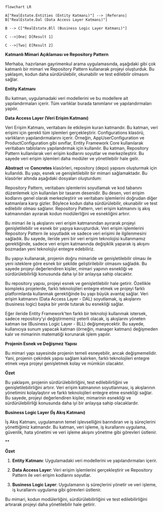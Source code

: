 ```mermaid
flowchart LR

A["RealEstate.Entities (Entity Katmanı)"] --> |Referans| B["RealEstate.Dal (Data Access Layer Katmanı)"]

B --> C["RealEstate.Bll (Business Logic Layer Katmanı)"]

C -->|One| D[Result 1]

C -->|Two| E[Result 2]
```

**Katmanlı Mimari Açıklaması ve Repository Pattern**

Merhaba, hazırlanan gayrimenkul arama uygulamasında, aşağıdaki gibi çok katmanlı bir mimari ve Repository Pattern kullanarak projeyi oluşturduk. Bu yaklaşım, kodun daha sürdürülebilir, okunabilir ve test edilebilir olmasını sağlar.





**Entity Katmanı**

Bu katman, uygulamadaki veri modellerini ve bu modellere ait yapılandırmaları içerir. Tüm varlıklar burada tanımlanır ve yapılandırmaları yapılır.



**Data Access Layer (Veri Erişim Katmanı)**

Veri Erişim Katmanı, veritabanı ile etkileşim kuran katmandır. Bu katman, veri erişimi için gerekli tüm işlemleri gerçekleştirir. Configurations klasörü, varlıkların yapılandırmalarını içerir. Örneğin, AppUserConfiguration ve ProductConfiguration gibi sınıflar, Entity Framework Core kullanılarak veritabanı tablolarını yapılandırmak için kullanılır. Bu katman, Repository Pattern kullanılarak veri erişim kodlarını soyutlar ve merkezileştirir. Bu sayede veri erişim işlemleri daha modüler ve yönetilebilir hale gelir.

**Abstract** ve **Concretes** klasörleri, repository (depo) yapısını oluşturmak için kullanıldı. Bu yapı, esnek ve genişletilebilir bir mimari sağlamaktadır. Bu klasörler altında aşağıdaki dosyaları oluşturdum:


Repository Pattern, veritabanı işlemlerini soyutlamak ve kod tabanını düzenlemek için kullanılan bir tasarım desenidir. Bu desen, veri erişim kodlarını genel olarak merkezleştirir ve veritabanı işlemlerini doğrudan diğer katmanlara karşı gizler. Böylece kodun daha sürdürülebilir, okunabilir ve test edilebilir olması sağlanır. Repository Pattern, veri erişim katmanını iş akış katmanından ayırarak kodun modülerliğini ve esnekliğini artırır.

Bu mimari ile iş akışlarını veri erişim katmanından ayırarak projeyi genişletilebilir ve esnek bir yapıya kavuşturduk. Veri erişim işlemlerini Repository Pattern ile soyutladık ve sadece veri erişimi ile ilgilenmesini sağladık. Bu sayede, ileride yeni bir veri erişim teknolojisi kullanmamız gerektiğinde, sadece veri erişim katmanında değişiklik yaparak iş akışını bozmadan yeni teknolojiyi entegre edebiliriz.

Bu yapıyı kullanarak, projenin doğru mimaride ve genişletilebilir olması ile yeni isteklere göre esnek bir şekilde geliştirilebilir olmasını sağladık. Bu sayede projeyi değerlendiren kişiler, mimari yapının esnekliği ve sürdürülebilirliği konusunda daha iyi bir anlayışa sahip olacaktır.



Bu repository yapısı, projeyi esnek ve genişletilebilir hale getirir. Özellikle kompleks projelerde, farklı teknolojileri entegre etmek ve projeyi farklı platformlarda kullanmak gerektiğinde bu yapı büyük avantaj sağlar. Veri erişim katmanını (Data Access Layer - DAL) soyutlamak, iş akışlarını (business logic) başka bir yerde tutarak bu esnekliği sağlar.

Eğer ileride Entity Framework’ten farklı bir teknoloji kullanmak istersek, sadece repository’yi değiştirmemiz yeterli olacak, iş akışlarını yöneten katman ise (Business Logic Layer - BLL) değişmeyecektir. Bu sayede, kullanıcıya sunum yapacak katman (örneğin, manager katmanı) değişmeden kalır ve mimarinin matematiği korunarak işlem yapılır.

**Projenin Esnek ve Değişmez Yapısı**

Bu mimari yapı sayesinde projenin temeli esneyebilir, ancak değişmemelidir. Yani, projenin çekirdek yapısı sağlam kalırken, farklı teknolojileri entegre etmek veya projeyi genişletmek kolay ve mümkün olacaktır.

**Özet**

Bu yaklaşım, projenin sürdürülebilirliğini, test edilebilirliğini ve genişletilebilirliğini artırır. Veri erişim katmanının soyutlanması, iş akışlarının yönetimini kolaylaştırır ve farklı teknolojileri entegre etme esnekliği sağlar. Bu sayede, projeyi değerlendiren kişiler, mimarinin esnekliği ve sürdürülebilirliği konusunda daha iyi bir anlayışa sahip olacaklardır.


**Business Logic Layer (İş Akış Katmanı)**

İş Akış Katmanı, uygulamanın temel işlevselliğini barındıran ve iş süreçlerini yönettiğimiz katmandır. Bu katman, veri işleme, iş kurallarını uygulama, güvenlik, hata yönetimi ve veri işleme akışını yönetme gibi görevleri üstlenir.



**

**Özet**

1. **Entity Katmanı**: Uygulamadaki veri modellerini ve yapılandırmaları içerir.

2. **Data Access Layer**: Veri erişim işlemlerini gerçekleştirir ve Repository Pattern ile veri erişim kodlarını soyutlar.

3. **Business Logic Layer**: Uygulamanın iş süreçlerini yönetir ve veri işleme, iş kurallarını uygulama gibi görevleri üstlenir.

Bu mimari, kodun modülerliğini, sürdürülebilirliğini ve test edilebilirliğini artırarak projeyi daha yönetilebilir hale getirir.